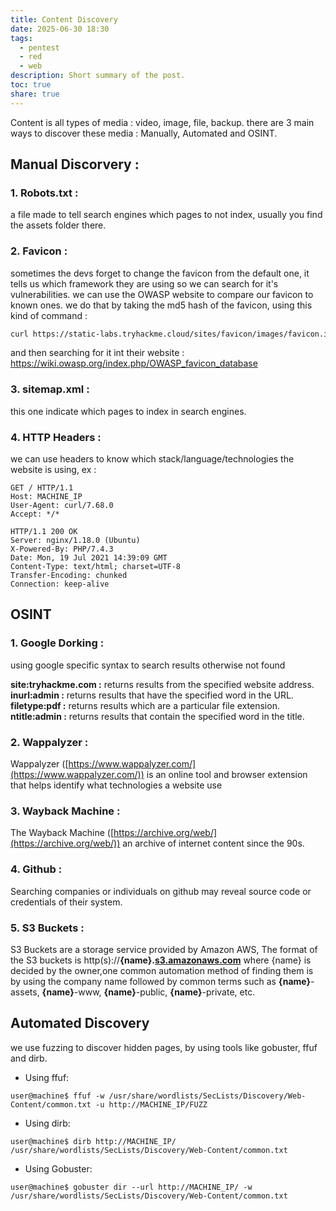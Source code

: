 ```yaml
---
title: Content Discovery
date: 2025-06-30 18:30
tags:
  - pentest
  - red
  - web
description: Short summary of the post.
toc: true
share: true
---
```


Content is all types of media : video, image, file, backup.
there are 3 main ways to discover these media : Manually, Automated and OSINT.
## Manual Discorvery :

### 1. Robots.txt :
a file made to tell search engines which pages to not index, usually you find the assets folder there.

### 2. Favicon : 
sometimes the devs forget to change the favicon from the default one, it tells us which framework they are using  so we can search for it's vulnerabilities.
we can use the OWASP website to compare our favicon to known ones.
we do that by taking the md5 hash of the favicon, using this kind of command :
```bash
curl https://static-labs.tryhackme.cloud/sites/favicon/images/favicon.ico | md5sum
```
and then searching for it int their website : https://wiki.owasp.org/index.php/OWASP_favicon_database

### 3. sitemap.xml : 
this one indicate which pages to index in search engines.

### 4. HTTP Headers : 
we can use headers to know which stack/language/technologies the website is using, ex : 

```http
GET / HTTP/1.1 
Host: MACHINE_IP 
User-Agent: curl/7.68.0 
Accept: */* 

HTTP/1.1 200 OK 
Server: nginx/1.18.0 (Ubuntu) 
X-Powered-By: PHP/7.4.3 
Date: Mon, 19 Jul 2021 14:39:09 GMT 
Content-Type: text/html; charset=UTF-8 
Transfer-Encoding: chunked 
Connection: keep-alive
```
## OSINT
### 1. Google Dorking : 
using google specific syntax to search results otherwise not found

**site:tryhackme.com :** returns results from the specified website address.
**inurl:admin :** returns results that have the specified word in the URL.
**filetype:pdf :** returns results which are a particular file extension.
**ntitle:admin :** returns results that contain the specified word in the title.

### 2. Wappalyzer :
Wappalyzer ([https://www.wappalyzer.com/](https://www.wappalyzer.com/)) is an online tool and browser extension that helps identify what technologies a website use

### 3. Wayback Machine : 
The Wayback Machine ([https://archive.org/web/](https://archive.org/web/)) an archive of internet content since the 90s.

### 4. Github : 
Searching companies or individuals on github may reveal source code or credentials of their system.

### 5. S3 Buckets : 
S3 Buckets are a storage service provided by Amazon AWS, The format of the S3 buckets is http(s)://**{name}.**[**s3.amazonaws.com**](http://s3.amazonaws.com/) where {name} is decided by the owner,one common automation method of finding them is by using the company name followed by common terms such as **{name}**-assets, **{name}**-www, **{name}**-public, **{name}**-private, etc.

## Automated Discovery
we use fuzzing to discover hidden pages, by using tools like gobuster, ffuf and dirb.

- Using ffuf:
```shell-session
user@machine$ ffuf -w /usr/share/wordlists/SecLists/Discovery/Web-Content/common.txt -u http://MACHINE_IP/FUZZ
```

- Using dirb:
```shell-session
user@machine$ dirb http://MACHINE_IP/ /usr/share/wordlists/SecLists/Discovery/Web-Content/common.txt
```

* Using Gobuster:
```shell-session
user@machine$ gobuster dir --url http://MACHINE_IP/ -w /usr/share/wordlists/SecLists/Discovery/Web-Content/common.txt
```